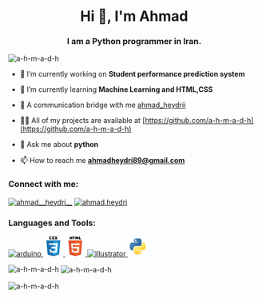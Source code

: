 <h1 align="center">Hi 👋, I'm Ahmad</h1>
<h3 align="center">I am a Python programmer in Iran.</h3>
<img align="right"
  width="300" scr="https://cdn.dribbble.com/users/1708816/screeshots/15637256/media/f9826f0af8a49462f048262a8502035b.gif">
  
<p align="left"> <img src="https://komarev.com/ghpvc/?username=a-h-m-a-d-h&label=Profile%20views&color=0e75b6&style=flat" alt="a-h-m-a-d-h" /> </p>

- 🔭 I’m currently working on **Student performance prediction system**

- 🌱 I’m currently learning **Machine Learning and HTML,CSS**

- 🤝 A communication bridge with me [ahmad_heydrii](t.me/ahmad_heydrii)

- 👨‍💻 All of my projects are available at [https://github.com/a-h-m-a-d-h](https://github.com/a-h-m-a-d-h)

- 💬 Ask me about **python**

- 📫 How to reach me **ahmadheydri89@gmail.com**

<h3 align="left">Connect with me:</h3>
<p align="left">
<a href="https://instagram.com/ahmad__heydri__" target="blank"><img align="center" src="https://raw.githubusercontent.com/rahuldkjain/github-profile-readme-generator/master/src/images/icons/Social/instagram.svg" alt="ahmad__heydri__" height="30" width="40" /></a>
<a href="https://www.youtube.com/c/ahmad.heydri" target="blank"><img align="center" src="https://raw.githubusercontent.com/rahuldkjain/github-profile-readme-generator/master/src/images/icons/Social/youtube.svg" alt="ahmad.heydri" height="30" width="40" /></a>
</p>

<h3 align="left">Languages and Tools:</h3>
<p align="left"> <a href="https://www.arduino.cc/" target="_blank" rel="noreferrer"> <img src="https://cdn.worldvectorlogo.com/logos/arduino-1.svg" alt="arduino" width="40" height="40"/> </a> <a href="https://www.w3schools.com/css/" target="_blank" rel="noreferrer"> <img src="https://raw.githubusercontent.com/devicons/devicon/master/icons/css3/css3-original-wordmark.svg" alt="css3" width="40" height="40"/> </a> <a href="https://www.w3.org/html/" target="_blank" rel="noreferrer"> <img src="https://raw.githubusercontent.com/devicons/devicon/master/icons/html5/html5-original-wordmark.svg" alt="html5" width="40" height="40"/> </a> <a href="https://www.adobe.com/in/products/illustrator.html" target="_blank" rel="noreferrer"> <img src="https://www.vectorlogo.zone/logos/adobe_illustrator/adobe_illustrator-icon.svg" alt="illustrator" width="40" height="40"/> </a> <a href="https://www.python.org" target="_blank" rel="noreferrer"> <img src="https://raw.githubusercontent.com/devicons/devicon/master/icons/python/python-original.svg" alt="python" width="40" height="40"/> </a> </p>

<p><img align="left" src="https://github-readme-stats.vercel.app/api/top-langs?username=a-h-m-a-d-h&show_icons=true&locale=en&layout=compact" alt="a-h-m-a-d-h" /></p>

<p>&nbsp;<img align="center" src="https://github-readme-stats.vercel.app/api?username=a-h-m-a-d-h&show_icons=true&locale=en" alt="a-h-m-a-d-h" /></p>

<p><img align="center" src="https://github-readme-streak-stats.herokuapp.com/?user=a-h-m-a-d-h&" alt="a-h-m-a-d-h" /></p>
